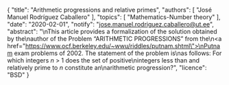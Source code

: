 {
    "title": "Arithmetic progressions and relative primes",
    "authors": [
        "José Manuel Rodríguez Caballero"
    ],
    "topics": [
        "Mathematics-Number theory"
    ],
    "date": "2020-02-01",
    "notify": "jose.manuel.rodriguez.caballero@ut.ee",
    "abstract": "\nThis article provides a formalization of the solution obtained by the\nauthor of the Problem “ARITHMETIC PROGRESSIONS” from the\n<a href=\"https://www.ocf.berkeley.edu/~wwu/riddles/putnam.shtml\">\nPutnam exam problems of 2002</a>. The statement of the problem is\nas follows: For which integers <em>n</em> > 1 does the set of positive\nintegers less than and relatively prime to <em>n</em> constitute an\narithmetic progression?",
    "licence": "BSD"
}